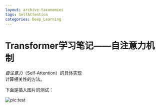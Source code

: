 ```yaml
---  
layout: archive-taxonomies  
tags: SelfAttention  
categories: Deep_Learning  
---  
```


# Transformer学习笔记——自注意力机制  
  
*自注意力*（Self-Attention）的具体实现  
计算相关性的方法。  

下面是插入图片的测试：  

![pic:test](/main/screenshot.png)

